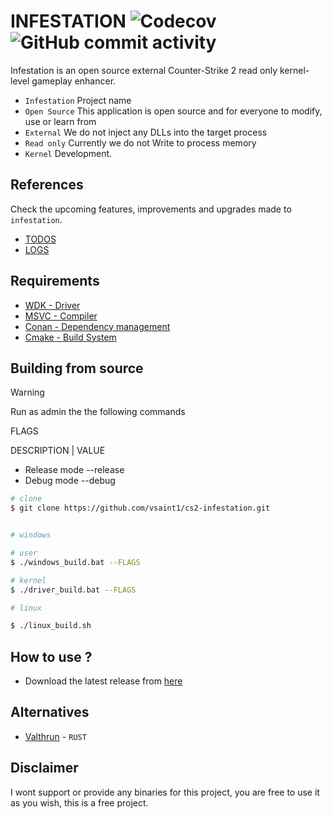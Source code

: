 # INFESTATION ![Codecov](https://img.shields.io/codecov/c/github/vsaint1/cs2-infestation) ![GitHub commit activity](https://img.shields.io/github/commit-activity/t/vsaint1/cs2-infestation)


Infestation is an open source external Counter-Strike 2 read only kernel-level gameplay enhancer.
- `Infestation` Project name
- `Open Source` This application is open source and for everyone to modify, use or learn from
- `External` We do not inject any DLLs into the target process
- `Read only` Currently we do not Write to process memory
- `Kernel` Development.
 
## References

Check the upcoming features, improvements and upgrades made to `infestation`.

- [TODOS](https://github.com/vsaint1/cs2-infestation/blob/master/TODO.md)
- [LOGS](https://github.com/vsaint1/cs2-infestation/blob/master/CHANGELOG.md)

## Requirements

- [WDK   - Driver](https://learn.microsoft.com/windows-hardware/drivers/download-the-wdk)
- [MSVC  - Compiler](https://visualstudio.microsoft.com/vs/features/cplusplus/)
- [Conan - Dependency management](https://conan.io/center)
- [Cmake - Build System](https://cmake.org/)

## Building from source

> [!WARNING]  
> Run as admin the the following commands

FLAGS

DESCRIPTION | VALUE

- Release mode --release
- Debug mode --debug

```bash
# clone
$ git clone https://github.com/vsaint1/cs2-infestation.git


# windows 

# user
$ ./windows_build.bat --FLAGS

# kernel
$ ./driver_build.bat --FLAGS

# linux

$ ./linux_build.sh

```

## How to use ?

- Download the latest release from [here](https://github.com/vsaint1/cs2-infestation)

## Alternatives

- [Valthrun](https://github.com/Valthrun/Valthrun) - `RUST`

## Disclaimer

I wont support or provide any binaries for this project, you are free to use it as you wish, this is a free project.

